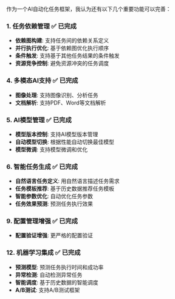 作为一个AI自动化任务框架，我认为还有以下几个重要功能可以完善：

### 1. **任务依赖管理** ✅ 已完成
- **依赖图构建**: 支持任务间的依赖关系定义
- **并行执行优化**: 基于依赖图优化执行顺序
- **条件触发**: 支持基于其他任务结果的条件触发
- **资源竞争控制**: 避免资源冲突的任务调度

### 4. **多模态AI支持** ✅ 已完成
- **图像处理**: 支持图像识别、分析任务
- **文档解析**: 支持PDF、Word等文档解析

### 5. **AI模型管理** ✅ 已完成
- **模型版本控制**: 支持AI模型版本管理
- **自动模型切换**: 根据性能自动切换最佳模型
- **模型微调**: 支持模型微调和优化

### 6. **智能任务生成** ✅ 已完成
- **自然语言任务定义**: 用自然语言描述任务需求
- **任务模板推荐**: 基于历史数据推荐任务模板
- **智能参数优化**: 自动优化任务参数
- **任务效果预测**: 预测任务执行效果

### 9. **配置管理增强** ✅ 已完成
- **配置验证增强**: 更严格的配置验证

### 12. **机器学习集成** ✅ 已完成
- **预测模型**: 预测任务执行时间和成功率
- **异常检测**: 自动检测异常任务
- **智能调度**: 基于历史数据的智能调度
- **A/B测试**: 支持A/B测试框架